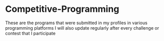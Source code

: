 # Competitive-Programming
These are the programs that were submitted in my profiles in various programming platforms
I will also update regularly after every challenge or contest that I participate
